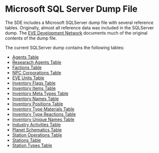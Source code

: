 # Microsoft SQL Server Dump File
The SDE includes a Microsoft SQLServer dump file with several reference tables.
Originally, almost all reference data was included in the SQLServer dump.
The [EVE Development Network](http://wiki.eve-id.net/Category:CCP_DB_Tables) documents
much of the original contents of the dump file.

The current SQLServer dump contains the following tables:

* [Agents Table](mssql_agtAgents.md)
* [Researach Agents Table](mssql_agtResearchAgents.md)
* [Factions Table](mssql_chrFactions.md)
* [NPC Corporations Table](mssql_crpNPCCorporations.md)
* [EVE Units Table](mssql_eveUnits.md)
* [Inventory Flags Table](mssql_invFlags.md)
* [Inventory Items Table](mssql_invItems.md)
* [Inventory Meta Types Table](mssql_invMetaTypes.md)
* [Inventory Names Table](mssql_invNames.md)
* [Inventory Positions Table](mssql_invPositions.md)
* [Inventory Type Materials Table](mssql_invTypeMaterials.md)
* [Inventory Type Reactions Table](mssql_invTypeReactions.md)
* [Inventory Unique Names Table](mssql_invUniqueNames.md)
* [Industry Activities Table](mssql_ramActivities.md)
* [Planet Schematics Table](mssql_planetSchematics.md)
* [Station Operations Table](mssql_staOperations.md)
* [Stations Table](mssql_staStations.md)
* [Station Types Table](mssql_staStationTypes.md)